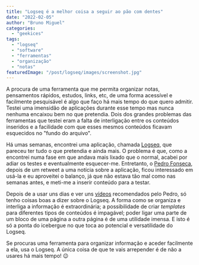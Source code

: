 ```yaml
---
title: "Logseq é a melhor coisa a seguir ao pão com dentes"
date: "2022-02-05"
author: "Bruno Miguel"
categories: 
  - "geekices"
tags: 
  - "logseq"
  - "software"
  - "ferramentas"
  - "organização"
  - "notas"
featuredImage: "/post/logseq/images/screenshot.jpg"
---
```


A procura de uma ferramenta que me permita organizar notas, pensamentos rápidos, estudos, links, etc, de uma forma acessível e facilmente pesquisável é algo que faço há mais tempo do que quero admitir. Testei uma imensidão de aplicações durante esse tempo mas nunca nenhuma encaixou bem no que pretendia. Dois dos grandes problemas das ferramentas que testei eram a falta de interligação entre os conteúdos inseridos e a facilidade com que esses mesmos conteúdos ficavam esquecidos no "fundo do arquivo".

Há umas semanas, encontrei uma aplicação, chamada [Logseq](https://github.com/logseq/logseq), que pareceu ter tudo o que pretendia e ainda mais. O problema é que, como a encontrei numa fase em que andava mais lixado que o normal, acabei por adiar os testes e eventualmente esquecer-me. Entretanto, o [Pedro Fonseca](https://twitter.com/PJFDF), depois de um retweet a uma notícia sobre a aplicação, ficou interessado em usá-la e eu aproveitei o balanço, já que não estava tão mal como nas semanas antes, e meti-me a inserir conteúdo para a testar.

Depois de a usar uns dias e ver uns [vídeos](https://www.youtube.com/c/OneStutteringMind) recomendados pelo Pedro, só tenho coisas boas a dizer sobre o Logseq. A forma como se organiza e interliga a informação é extraordinária; a possibilidade de criar *templates* para diferentes tipos de conteúdos é impagável; poder ligar uma parte de um bloco de uma página a outra página é de uma utilidade imensa. E isto é só a ponta do icebergue no que toca ao potencial e versatilidade do Logseq.

Se procuras uma ferramenta para organizar informação e aceder facilmente a ela, usa o Logseq. A única coisa de que te vais arrepender é de não a usares há mais tempo! 😉
